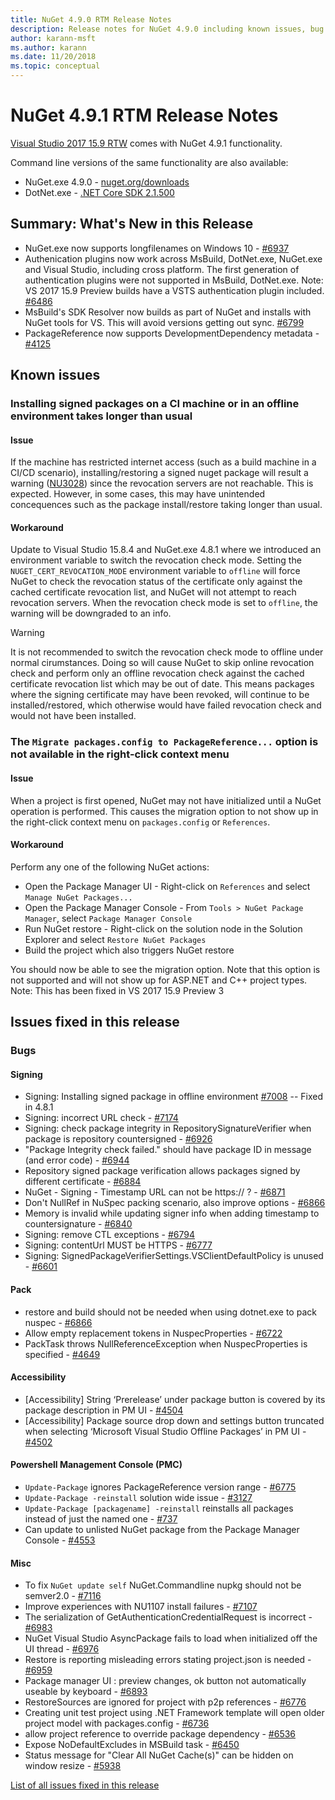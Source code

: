 ```yaml
---
title: NuGet 4.9.0 RTM Release Notes
description: Release notes for NuGet 4.9.0 including known issues, bug fixes, added features, and DCRs.
author: karann-msft
ms.author: karann
ms.date: 11/20/2018
ms.topic: conceptual
---
```


# NuGet 4.9.1 RTM Release Notes

[Visual Studio 2017 15.9 RTW](https://www.visualstudio.com/news/releasenotes/vs2017-relnotes) comes with NuGet 4.9.1 functionality.


Command line versions of the same functionality are also available:
* NuGet.exe 4.9.0 - [nuget.org/downloads](https://nuget.org/downloads)
* DotNet.exe - [.NET Core SDK 2.1.500](https://www.microsoft.com/net/download/visual-studio-sdks)


## Summary: What's New in this Release
* NuGet.exe now supports longfilenames on Windows 10 - [#6937](https://github.com/NuGet/Home/issues/6937)
* Authenication plugins now work across MsBuild, DotNet.exe, NuGet.exe and Visual Studio, including cross platform. The first generation of authentication plugins were not supported in MsBuild, DotNet.exe. Note: VS 2017 15.9 Preview builds have a VSTS authentication plugin included. [#6486](https://github.com/NuGet/Home/issues/6486)
* MsBuild's SDK Resolver now builds as part of NuGet and installs with NuGet tools for VS. This will avoid versions getting out sync. [#6799](https://github.com/NuGet/Home/issues/6799)
* PackageReference now supports DevelopmentDependency metadata - [#4125](https://github.com/NuGet/Home/issues/4125)

## Known issues
### Installing signed packages on a CI machine or in an offline environment takes longer than usual

#### Issue
If the machine has restricted internet access (such as a build machine in a CI/CD scenario), installing/restoring a signed nuget package will result a warning ([NU3028](https://docs.microsoft.com/en-us/nuget/reference/errors-and-warnings/nu3028)) since the revocation servers are not reachable. This is expected. However, in some cases, this may have unintended concequences such as the package install/restore taking longer than usual.

#### Workaround
Update to Visual Studio 15.8.4 and NuGet.exe 4.8.1 where we introduced an environment variable to switch the revocation check mode.
Setting the `NUGET_CERT_REVOCATION_MODE` environment variable to `offline` will force NuGet to check the revocation status of the certificate only against the cached certificate revocation list, and NuGet will not attempt to reach revocation servers. When the revocation check mode is set to `offline`, the warning will be downgraded to an info.

> [!Warning]
> It is not recommended to switch the revocation check mode to offline under normal cirumstances. Doing so will cause NuGet to skip online revocation check and perform only an offline revocation check against the cached certificate revocation list which may be out of date. This means packages where the signing certificate may have been revoked, will continue to be installed/restored, which otherwise would have failed revocation check and would not have been installed.

### The `Migrate packages.config to PackageReference...` option is not available in the right-click context menu

#### Issue

When a project is first opened, NuGet may not have initialized until a NuGet operation is performed. This causes the migration option to not show up in the right-click context menu on `packages.config` or `References`.

#### Workaround

Perform any one of the following NuGet actions:
* Open the Package Manager UI - Right-click on `References` and select `Manage NuGet Packages...`
* Open the Package Manager Console - From `Tools > NuGet Package Manager`, select `Package Manager Console`
* Run NuGet restore - Right-click on the solution node in the Solution Explorer and select `Restore NuGet Packages`
* Build the project which also triggers NuGet restore

You should now be able to see the migration option. Note that this option is not supported and will not show up for ASP.NET and C++ project types.
Note: This has been fixed in VS 2017 15.9 Preview 3

## Issues fixed in this release

### Bugs
#### Signing
* Signing: Installing signed package in offline environment [#7008](https://github.com/NuGet/Home/issues/7008) -- Fixed in 4.8.1
* Signing:  incorrect URL check - [#7174](https://github.com/NuGet/Home/issues/7174)
* Signing:  check package integrity in RepositorySignatureVerifier when package is repository countersigned - [#6926](https://github.com/NuGet/Home/issues/6926)
* "Package Integrity check failed." should have package ID in message (and error code) - [#6944](https://github.com/NuGet/Home/issues/6944)
* Repository signed package verification allows packages signed by different certificate - [#6884](https://github.com/NuGet/Home/issues/6884)
* NuGet - Signing - Timestamp URL can not be https:// ? - [#6871](https://github.com/NuGet/Home/issues/6871)
* Don't NullRef in NuSpec packing scenario, also improve options - [#6866](https://github.com/NuGet/Home/issues/6866)
* Memory is invalid while updating signer info when adding timestamp to countersignature - [#6840](https://github.com/NuGet/Home/issues/6840)
* Signing:  remove CTL exceptions - [#6794](https://github.com/NuGet/Home/issues/6794)
* Signing:  contentUrl MUST be HTTPS - [#6777](https://github.com/NuGet/Home/issues/6777)
* Signing:  SignedPackageVerifierSettings.VSClientDefaultPolicy is unused - [#6601](https://github.com/NuGet/Home/issues/6601)


#### Pack
* restore and build should not be needed when using dotnet.exe to pack nuspec - [#6866](https://github.com/NuGet/Home/issues/6866)
* Allow empty replacement tokens in NuspecProperties  - [#6722](https://github.com/NuGet/Home/issues/6722)
* PackTask throws NullReferenceException when NuspecProperties is specified - [#4649](https://github.com/NuGet/Home/issues/4649)

#### Accessibility
* [Accessibility] String ‘Prerelease’ under package button is covered by its package description in PM UI - [#4504](https://github.com/NuGet/Home/issues/4504)
* [Accessibility] Package source drop down and settings button truncated when selecting ‘Microsoft Visual Studio Offline Packages’ in PM UI - [#4502](https://github.com/NuGet/Home/issues/4502)

#### Powershell Management Console (PMC)
* `Update-Package` ignores PackageReference version range - [#6775](https://github.com/NuGet/Home/issues/6775)
* `Update-Package -reinstall` solution wide issue - [#3127](https://github.com/NuGet/Home/issues/3127)
* `Update-Package [packagename] -reinstall` reinstalls all packages instead of just the named one - [#737](https://github.com/NuGet/Home/issues/737)
* Can update to unlisted NuGet package from the Package Manager Console - [#4553](https://github.com/NuGet/Home/issues/4553)

#### Misc
* To fix `NuGet update self` NuGet.Commandline nupkg should not be semver2.0 - [#7116](https://github.com/NuGet/Home/issues/7116)
* Improve experiences with NU1107 install failures - [#7107](https://github.com/NuGet/Home/issues/7107)
* The serialization of GetAuthenticationCredentialRequest is incorrect - [#6983](https://github.com/NuGet/Home/issues/6983)
* NuGet Visual Studio AsyncPackage fails to load when initialized off the UI thread - [#6976](https://github.com/NuGet/Home/issues/6976)
* Restore is reporting misleading errors stating project.json is needed - [#6959](https://github.com/NuGet/Home/issues/6959)
* Package manager UI : preview changes, ok button not automatically useable by keyboard - [#6893](https://github.com/NuGet/Home/issues/6893)
* RestoreSources are ignored for project with p2p references - [#6776](https://github.com/NuGet/Home/issues/6776)
* Creating unit test project using .NET Framework template will open older project model with packages.config - [#6736](https://github.com/NuGet/Home/issues/6736)
* allow project reference to override package dependency - [#6536](https://github.com/NuGet/Home/issues/6536)
* Expose NoDefaultExcludes in MSBuild task - [#6450](https://github.com/NuGet/Home/issues/6450)
* Status message for "Clear All NuGet Cache(s)" can be hidden on window resize - [#5938](https://github.com/NuGet/Home/issues/5938)


[List of all issues fixed in this release](https://github.com/NuGet/Home/issues?q=is%3Aissue+is%3Aclosed+milestone%3A%224.8")
